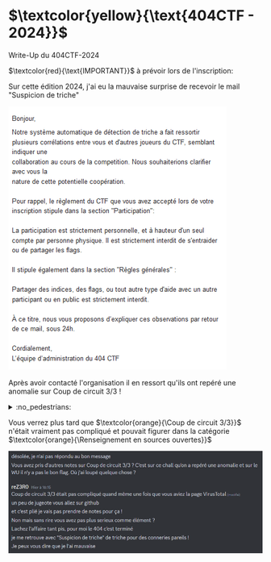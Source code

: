 # $\textcolor{yellow}{\text{404CTF - 2024}}$
Write-Up du 404CTF-2024


$\textcolor{red}{\text{IMPORTANT}}$ à prévoir lors de l'inscription:

Sur cette édition 2024, j'ai eu la mauvaise surprise de recevoir le mail "Suspicion de triche"

![Mail](https://github.com/ReZ3R0/404CTF-2024/blob/main/Images/Mail.png?raw=true)

Après avoir contacté l'organisation il en ressort qu'ils ont repéré une anomalie sur Coup de circuit 3/3 !
<details><summary>:no_pedestrians:</summary>
Ou une personne jalouse parceque vous êtes devant elle sur Root-Me ? (on ne sais jamais !) :joy:
</details>

Vous verrez plus tard que $\textcolor{orange}{\Coup de circuit 3/3}}$ n'était vraiment pas compliqué et pouvait figurer dans la catégorie $\textcolor{orange}{\Renseignement en sources ouvertes}}$



![Discord](https://github.com/ReZ3R0/404CTF-2024/blob/main/Images/Discord.png?raw=true)


